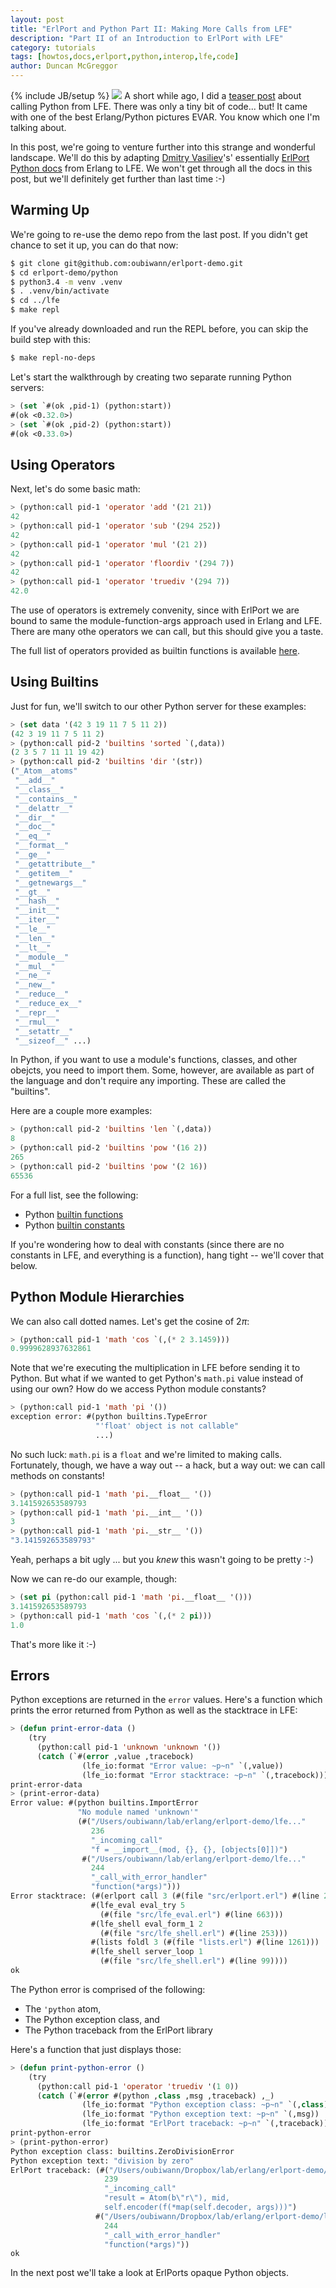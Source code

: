 ```yaml
---
layout: post
title: "ErlPort and Python Part II: Making More Calls from LFE"
description: "Part II of an Introduction to ErlPort with LFE"
category: tutorials
tags: [howtos,docs,erlport,python,interop,lfe,code]
author: Duncan McGreggor
---
```

{% include JB/setup %}
<a href="/assets/images/posts/Erlang-Python-Greats.png"><img class="right thumb" src="/assets/images/posts/Erlang-Python-Greats.png" /></a>
A short while ago, I did a
[teaser post](http://blog.lfe.io/tutorials/2014/11/21/1508-erlport-using-python-from-erlang-lfe/)
about calling Python from LFE. There was only a tiny bit of code... but! It
came with one of the best Erlang/Python pictures EVAR. You know which one I'm
talking about.

In this post, we're going to venture further into this strange and wonderful
landscape. We'll do this by adapting
[Dmitry Vasiliev](https://twitter.com/hdima)'s' essentially
[ErlPort Python docs](http://erlport.org/docs/python.html) from Erlang to LFE.
We won't get through all the docs in this post, but we'll definitely get
further than last time :-)


## Warming Up

We're going to re-use the demo repo from the last post. If you didn't get
chance to set it up, you can do that now:

```bash
$ git clone git@github.com:oubiwann/erlport-demo.git
$ cd erlport-demo/python
$ python3.4 -m venv .venv
$ . .venv/bin/activate
$ cd ../lfe
$ make repl
```

If you've already downloaded and run the REPL before, you can skip the build
step with this:

```bash
$ make repl-no-deps
```

Let's start the walkthrough by creating two separate running Python servers:

```cl
> (set `#(ok ,pid-1) (python:start))
#(ok <0.32.0>)
> (set `#(ok ,pid-2) (python:start))
#(ok <0.33.0>)
```


## Using Operators

Next, let's do some basic math:

```cl
> (python:call pid-1 'operator 'add '(21 21))
42
> (python:call pid-1 'operator 'sub '(294 252))
42
> (python:call pid-1 'operator 'mul '(21 2))
42
> (python:call pid-1 'operator 'floordiv '(294 7))
42
> (python:call pid-1 'operator 'truediv '(294 7))
42.0
```
The use of operators is extremely convenity, since with ErlPort we are bound
to same the module-function-args approach used in Erlang and LFE. There are
many othe operators we can call, but this should give you a taste.

The full list of operators provided as builtin functions is available
[here](https://docs.python.org/3.4/library/operator.html).


## Using Builtins

Just for fun, we'll switch to our other Python server for these examples:

```cl
> (set data '(42 3 19 11 7 5 11 2))
(42 3 19 11 7 5 11 2)
> (python:call pid-2 'builtins 'sorted `(,data))
(2 3 5 7 11 11 19 42)
> (python:call pid-2 'builtins 'dir '(str))
("_Atom__atoms"
 "__add__"
 "__class__"
 "__contains__"
 "__delattr__"
 "__dir__"
 "__doc__"
 "__eq__"
 "__format__"
 "__ge__"
 "__getattribute__"
 "__getitem__"
 "__getnewargs__"
 "__gt__"
 "__hash__"
 "__init__"
 "__iter__"
 "__le__"
 "__len__"
 "__lt__"
 "__module__"
 "__mul__"
 "__ne__"
 "__new__"
 "__reduce__"
 "__reduce_ex__"
 "__repr__"
 "__rmul__"
 "__setattr__"
 "__sizeof__" ...)
```

In Python, if you want to use a module's functions, classes, and other obejcts,
you need to import them. Some, however, are available as part of the language
and don't require any importing. These are called the "builtins".

Here are a couple more examples:

```cl
> (python:call pid-2 'builtins 'len `(,data))
8
> (python:call pid-2 'builtins 'pow '(16 2))
265
> (python:call pid-2 'builtins 'pow '(2 16))
65536
```

For a full list, see the following:

* Python [builtin functions](https://docs.python.org/3/library/functions.html#built-in-funcs)
* Python [builtin constants](https://docs.python.org/3/library/constants.html#built-in-consts)

If you're wondering how to deal with constants (since there are no constants in
LFE, and everything is a function), hang tight -- we'll cover that below.


## Python Module Hierarchies

We can also call dotted names. Let's get the cosine of 2$\pi$:

```cl
> (python:call pid-1 'math 'cos `(,(* 2 3.1459)))
0.9999628937632861
```

Note that we're executing the multiplication in LFE before sending it to
Python. But what if we wanted to get Python's ``math.pi`` value instead of
using our own? How do we access Python module constants?

```cl
> (python:call pid-1 'math 'pi '())
exception error: #(python builtins.TypeError
                   "'float' object is not callable"
                   ...)
```

No such luck: ``math.pi`` is a ``float`` and we're limited to making calls.
Fortunately, though, we have a way out -- a hack, but a way out: we can call
methods on constants!

```cl
> (python:call pid-1 'math 'pi.__float__ '())
3.141592653589793
> (python:call pid-1 'math 'pi.__int__ '())
3
> (python:call pid-1 'math 'pi.__str__ '())
"3.141592653589793"
```

Yeah, perhaps a bit ugly ... but you *knew* this wasn't going to be pretty :-)

Now we can re-do our example, though:

```cl
> (set pi (python:call pid-1 'math 'pi.__float__ '()))
3.141592653589793
> (python:call pid-1 'math 'cos `(,(* 2 pi)))
1.0
```

That's more like it :-)


## Errors

Python exceptions are returned in the ``error`` values. Here's a function
which prints the error returned from Python as well as the stacktrace in LFE:

```cl
> (defun print-error-data ()
    (try
      (python:call pid-1 'unknown 'unknown '())
      (catch (`#(error ,value ,tracebock)
                (lfe_io:format "Error value: ~p~n" `(,value))
                (lfe_io:format "Error stacktrace: ~p~n" `(,tracebock))))))
print-error-data
> (print-error-data)
Error value: #(python builtins.ImportError
               "No module named 'unknown'"
               (#("/Users/oubiwann/lab/erlang/erlport-demo/lfe..."
                  236
                  "_incoming_call"
                  "f = __import__(mod, {}, {}, [objects[0]])")
                #("/Users/oubiwann/lab/erlang/erlport-demo/lfe..."
                  244
                  "_call_with_error_handler"
                  "function(*args)")))
Error stacktrace: (#(erlport call 3 (#(file "src/erlport.erl") #(line 234)))
                  #(lfe_eval eval_try 5
                    (#(file "src/lfe_eval.erl") #(line 663)))
                  #(lfe_shell eval_form_1 2
                    (#(file "src/lfe_shell.erl") #(line 253)))
                  #(lists foldl 3 (#(file "lists.erl") #(line 1261)))
                  #(lfe_shell server_loop 1
                    (#(file "src/lfe_shell.erl") #(line 99))))
ok
```

The Python error is comprised of the following:
 * The ``'python`` atom,
 * The Python exception class, and
 * The Python traceback from the ErlPort library

Here's a function that just displays those:

```cl
> (defun print-python-error ()
    (try
      (python:call pid-1 'operator 'truediv '(1 0))
      (catch (`#(error #(python ,class ,msg ,traceback) ,_)
                (lfe_io:format "Python exception class: ~p~n" `(,class))
                (lfe_io:format "Python exception text: ~p~n" `(,msg))
                (lfe_io:format "ErlPort traceback: ~p~n" `(,traceback))))))
print-python-error
> (print-python-error)
Python exception class: builtins.ZeroDivisionError
Python exception text: "division by zero"
ErlPort traceback: (#("/Users/oubiwann/Dropbox/lab/erlang/erlport-demo/lfe..."
                     239
                     "_incoming_call"
                     "result = Atom(b\"r\"), mid,
                     self.encoder(f(*map(self.decoder, args)))")
                   #("/Users/oubiwann/Dropbox/lab/erlang/erlport-demo/lfe..."
                     244
                     "_call_with_error_handler"
                     "function(*args)"))
ok
```

In the next post we'll take a look at ErlPorts opaque Python objects.

